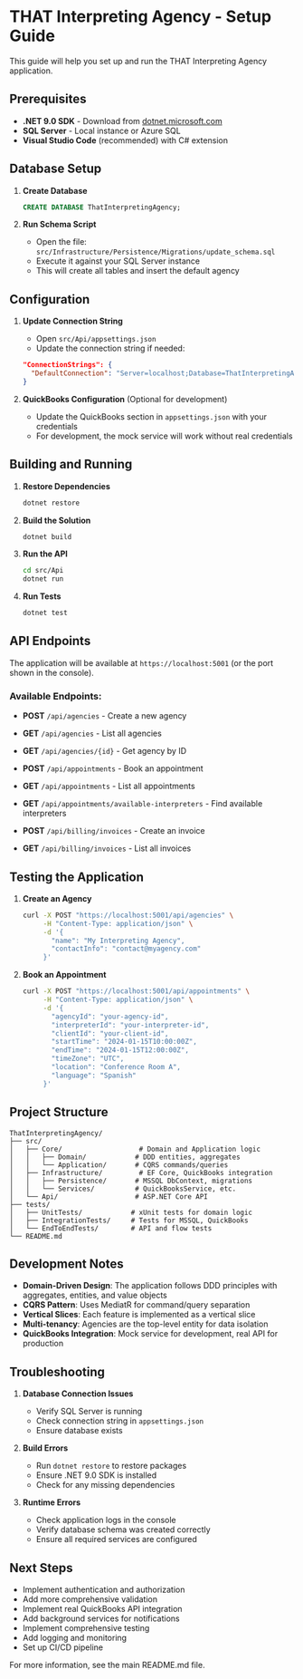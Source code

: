 # THAT Interpreting Agency - Setup Guide

This guide will help you set up and run the THAT Interpreting Agency application.

## Prerequisites

- **.NET 9.0 SDK** - Download from [dotnet.microsoft.com](https://dotnet.microsoft.com/download/dotnet/9.0)
- **SQL Server** - Local instance or Azure SQL
- **Visual Studio Code** (recommended) with C# extension

## Database Setup

1. **Create Database**
   ```sql
   CREATE DATABASE ThatInterpretingAgency;
   ```

2. **Run Schema Script**
   - Open the file: `src/Infrastructure/Persistence/Migrations/update_schema.sql`
   - Execute it against your SQL Server instance
   - This will create all tables and insert the default agency

## Configuration

1. **Update Connection String**
   - Open `src/Api/appsettings.json`
   - Update the connection string if needed:
   ```json
   "ConnectionStrings": {
     "DefaultConnection": "Server=localhost;Database=ThatInterpretingAgency;Trusted_Connection=true;MultipleActiveResultSets=true"
   }
   ```

2. **QuickBooks Configuration** (Optional for development)
   - Update the QuickBooks section in `appsettings.json` with your credentials
   - For development, the mock service will work without real credentials

## Building and Running

1. **Restore Dependencies**
   ```bash
   dotnet restore
   ```

2. **Build the Solution**
   ```bash
   dotnet build
   ```

3. **Run the API**
   ```bash
   cd src/Api
   dotnet run
   ```

4. **Run Tests**
   ```bash
   dotnet test
   ```

## API Endpoints

The application will be available at `https://localhost:5001` (or the port shown in the console).

### Available Endpoints:

- **POST** `/api/agencies` - Create a new agency
- **GET** `/api/agencies` - List all agencies
- **GET** `/api/agencies/{id}` - Get agency by ID

- **POST** `/api/appointments` - Book an appointment
- **GET** `/api/appointments` - List all appointments
- **GET** `/api/appointments/available-interpreters` - Find available interpreters

- **POST** `/api/billing/invoices` - Create an invoice
- **GET** `/api/billing/invoices` - List all invoices

## Testing the Application

1. **Create an Agency**
   ```bash
   curl -X POST "https://localhost:5001/api/agencies" \
        -H "Content-Type: application/json" \
        -d '{
          "name": "My Interpreting Agency",
          "contactInfo": "contact@myagency.com"
        }'
   ```

2. **Book an Appointment**
   ```bash
   curl -X POST "https://localhost:5001/api/appointments" \
        -H "Content-Type: application/json" \
        -d '{
          "agencyId": "your-agency-id",
          "interpreterId": "your-interpreter-id",
          "clientId": "your-client-id",
          "startTime": "2024-01-15T10:00:00Z",
          "endTime": "2024-01-15T12:00:00Z",
          "timeZone": "UTC",
          "location": "Conference Room A",
          "language": "Spanish"
        }'
   ```

## Project Structure

```
ThatInterpretingAgency/
├── src/
│   ├── Core/                   # Domain and Application logic
│   │   ├── Domain/            # DDD entities, aggregates
│   │   └── Application/       # CQRS commands/queries
│   ├── Infrastructure/         # EF Core, QuickBooks integration
│   │   ├── Persistence/       # MSSQL DbContext, migrations
│   │   └── Services/          # QuickBooksService, etc.
│   └── Api/                   # ASP.NET Core API
├── tests/
│   ├── UnitTests/            # xUnit tests for domain logic
│   ├── IntegrationTests/     # Tests for MSSQL, QuickBooks
│   └── EndToEndTests/        # API and flow tests
└── README.md
```

## Development Notes

- **Domain-Driven Design**: The application follows DDD principles with aggregates, entities, and value objects
- **CQRS Pattern**: Uses MediatR for command/query separation
- **Vertical Slices**: Each feature is implemented as a vertical slice
- **Multi-tenancy**: Agencies are the top-level entity for data isolation
- **QuickBooks Integration**: Mock service for development, real API for production

## Troubleshooting

1. **Database Connection Issues**
   - Verify SQL Server is running
   - Check connection string in `appsettings.json`
   - Ensure database exists

2. **Build Errors**
   - Run `dotnet restore` to restore packages
   - Ensure .NET 9.0 SDK is installed
   - Check for any missing dependencies

3. **Runtime Errors**
   - Check application logs in the console
   - Verify database schema was created correctly
   - Ensure all required services are configured

## Next Steps

- Implement authentication and authorization
- Add more comprehensive validation
- Implement real QuickBooks API integration
- Add background services for notifications
- Implement comprehensive testing
- Add logging and monitoring
- Set up CI/CD pipeline

For more information, see the main README.md file.
